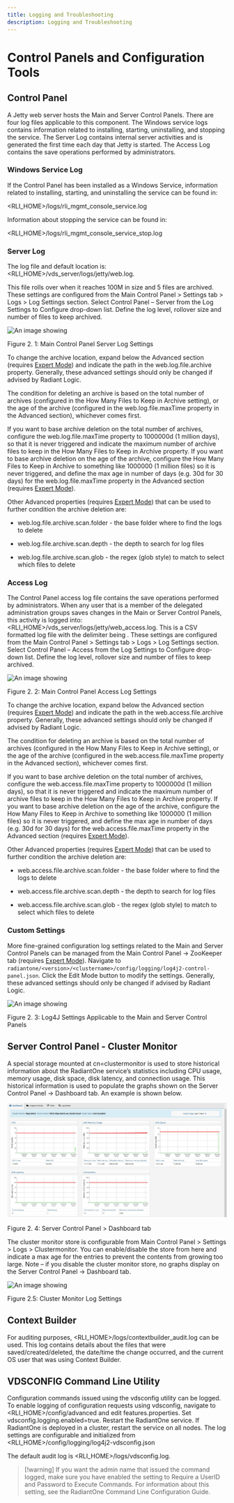 ```yaml
---
title: Logging and Troubleshooting
description: Logging and Troubleshooting
---
```


# Control Panels and Configuration Tools

## Control Panel

A Jetty web server hosts the Main and Server Control Panels. There are four log files applicable to this component. The Windows service logs contains information related to installing, starting, uninstalling, and stopping the service. The Server Log contains internal server activities and is generated the first time each day that Jetty is started. The Access Log contains the save operations performed by administrators.

### Windows Service Log

If the Control Panel has been installed as a Windows Service, information related to installing, starting, and uninstalling the service can be found in: 

<RLI_HOME>/logs/rli_mgmt_console_service.log

Information about stopping the service can be found in:

<RLI_HOME>/logs/rli_mgmt_console_service_stop.log

### Server Log
The log file and default location is: <RLI_HOME>/vds_server/logs/jetty/web.log. 

This file rolls over when it reaches 100M in size and 5 files are archived. These settings are configured from the Main Control Panel > Settings tab > Logs > Log Settings section. Select Control Panel – Server from the Log Settings to Configure drop-down list. Define the log level, rollover size and number of files to keep archived.

![An image showing ](Media/Image2.1.jpg)

Figure 2. 1: Main Control Panel Server Log Settings

To change the archive location, expand below the Advanced section (requires [Expert Mode](01-overview#expert-mode)) and indicate the path in the web.log.file.archive property. Generally, these advanced settings should only be changed if advised by Radiant Logic.

The condition for deleting an archive is based on the total number of archives (configured in the How Many Files to Keep in Archive setting), or the age of the archive (configured in the web.log.file.maxTime property in the Advanced section), whichever comes first.

If you want to base archive deletion on the total number of archives, configure the web.log.file.maxTime property to 1000000d (1 million days), so that it is never triggered and indicate the maximum number of archive files to keep in the How Many Files to Keep in Archive property. If you want to base archive deletion on the age of the archive, configure the How Many Files to Keep in Archive to something like 1000000 (1 million files) so it is never triggered, and define the max age in number of days (e.g. 30d for 30 days) for the web.log.file.maxTime property in the Advanced section (requires [Expert Mode](01-overview#expert-mode)).

Other Advanced properties (requires [Expert Mode](01-overview#expert-mode)) that can be used to further condition the archive deletion are:

-	web.log.file.archive.scan.folder - the base folder where to find the logs to delete

-	web.log.file.archive.scan.depth - the depth to search for log files

-	web.log.file.archive.scan.glob -  the regex (glob style) to match to select which files to delete

### Access Log

The Control Panel access log file contains the save operations performed by administrators. When any user that is a member of the delegated administration groups saves changes in the Main or Server Control Panels, this activity is logged into: <RLI_HOME>/vds_server/logs/jetty/web_access.log. This is a CSV formatted log file with the delimiter being <TAB>. These settings are configured from the Main Control Panel > Settings tab > Logs > Log Settings section. Select Control Panel – Access from the Log Settings to Configure drop-down list. Define the log level, rollover size and number of files to keep archived.

![An image showing ](Media/Image2.2.jpg)
 
Figure 2. 2: Main Control Panel Access Log Settings

To change the archive location, expand below the Advanced section (requires [Expert Mode](01-overview#expert-mode)) and indicate the path in the web.access.file.archive property. Generally, these advanced settings should only be changed if advised by Radiant Logic.

The condition for deleting an archive is based on the total number of archives (configured in the How Many Files to Keep in Archive setting), or the age of the archive (configured in the web.access.file.maxTime property in the Advanced section), whichever comes first.

If you want to base archive deletion on the total number of archives, configure the web.access.file.maxTime property to 1000000d (1 million days), so that it is never triggered and indicate the maximum number of archive files to keep in the How Many Files to Keep in Archive property. If you want to base archive deletion on the age of the archive, configure the How Many Files to Keep in Archive to something like 1000000 (1 million files) so it is never triggered, and define the max age in number of days (e.g. 30d for 30 days) for the web.access.file.maxTime property in the Advanced section (requires [Expert Mode](01-overview#expert-mode)).

Other Advanced properties (requires [Expert Mode](01-overview#expert-mode)) that can be used to further condition the archive deletion are:

-	web.access.file.archive.scan.folder - the base folder where to find the logs to delete

-	web.access.file.archive.scan.depth - the depth to search for log files

-	web.access.file.archive.scan.glob -  the regex (glob style) to match to select which files to delete

### Custom Settings

More fine-grained configuration log settings related to the Main and Server Control Panels can be managed from the Main Control Panel -> ZooKeeper tab (requires [Expert Mode](01-overview#expert-mode)). Navigate to `radiantone/<version>/<clustername>/config/logging/log4j2-control-panel.json`. Click the Edit Mode button to modify the settings. Generally, these advanced settings should only be changed if advised by Radiant Logic.

![An image showing ](Media/Image2.3.jpg)
 
Figure 2. 3: Log4J Settings Applicable to the Main and Server Control Panels

## Server Control Panel - Cluster Monitor

A special storage mounted at cn=clustermonitor is used to store historical information about the RadiantOne service’s statistics including CPU usage, memory usage, disk space, disk latency, and connection usage. This historical information is used to populate the graphs shown on the Server Control Panel -> Dashboard tab. An example is shown below.

![An image showing ](Media/Image2.4.jpg)
 
Figure 2. 4: Server Control Panel > Dashboard tab

The cluster monitor store is configurable from Main Control Panel > Settings > Logs > Clustermonitor. You can enable/disable the store from here and indicate a max age for the entries to prevent the contents from growing too large.
Note – if you disable the cluster monitor store, no graphs display on the Server Control Panel -> Dashboard tab.

![An image showing ](Media/Image2.5.jpg)
 
Figure 2.5: Cluster Monitor Log Settings

## Context Builder

For auditing purposes, <RLI_HOME>/logs/contextbuilder_audit.log can be used. This log contains details about the files that were saved/created/deleted, the date/time the change occurred, and the current OS user that was using Context Builder.

## VDSCONFIG Command Line Utility

Configuration commands issued using the vdsconfig utility can be logged. To enable logging of configuration requests using vdsconfig, navigate to <RLI_HOME>/config/advanced and edit features.properties. Set vdsconfig.logging.enabled=true. Restart the RadiantOne service. If RadiantOne is deployed in a cluster, restart the service on all nodes. The log settings are configurable and initialized from <RLI_HOME>/config/logging/log4j2-vdsconfig.json

The default audit log is <RLI_HOME>/logs/vdsconfig.log.

>[!warning] If you want the admin name that issued the command logged, make sure you have enabled the setting to Require a UserID and Password to Execute Commands. For information about this setting, see the RadiantOne Command Line Configuration Guide.
